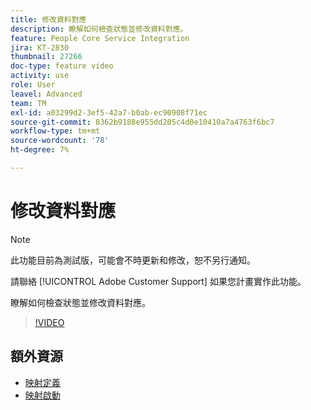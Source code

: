 ```yaml
---
title: 修改資料對應
description: 瞭解如何檢查狀態並修改資料對應。
feature: People Core Service Integration
jira: KT-2830
thumbnail: 27266
doc-type: feature video
activity: use
role: User
leavel: Advanced
team: TM
exl-id: a03299d2-3ef5-42a7-b0ab-ec90908f71ec
source-git-commit: 8362b9188e955dd205c4d0e10410a7a4763f6bc7
workflow-type: tm+mt
source-wordcount: '78'
ht-degree: 7%

---
```


# 修改資料對應

>[!NOTE]
>
>此功能目前為測試版，可能會不時更新和修改，恕不另行通知。
>
>請聯絡 [!UICONTROL Adobe Customer Support] 如果您計畫實作此功能。

瞭解如何檢查狀態並修改資料對應。

>[!VIDEO](https://video.tv.adobe.com/v/27266?quality=12&learn=on)

## 額外資源

* [映射定義](https://experienceleague.adobe.com/docs/campaign-standard/using/integrating-with-adobe-cloud/adobe-experience-platform/data-connector/aep-mapping-definition.html)
* [映射啟動](https://experienceleague.adobe.com/docs/campaign-standard/using/integrating-with-adobe-cloud/adobe-experience-platform/data-connector/aep-mapping-activation.html)
